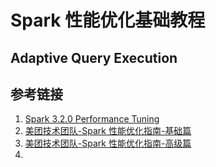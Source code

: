 # Spark 性能优化基础教程



## Adaptive Query Execution


## 参考链接
1. [Spark 3.2.0 Performance Tuning](https://spark.apache.org/docs/3.2.0/sql-performance-tuning.html)
2. [美团技术团队-Spark 性能优化指南-基础篇](https://tech.meituan.com/2016/04/29/spark-tuning-basic.html)
3. [美团技术团队-Spark 性能优化指南-高级篇](https://tech.meituan.com/2016/05/12/spark-tuning-pro.html)
4. 